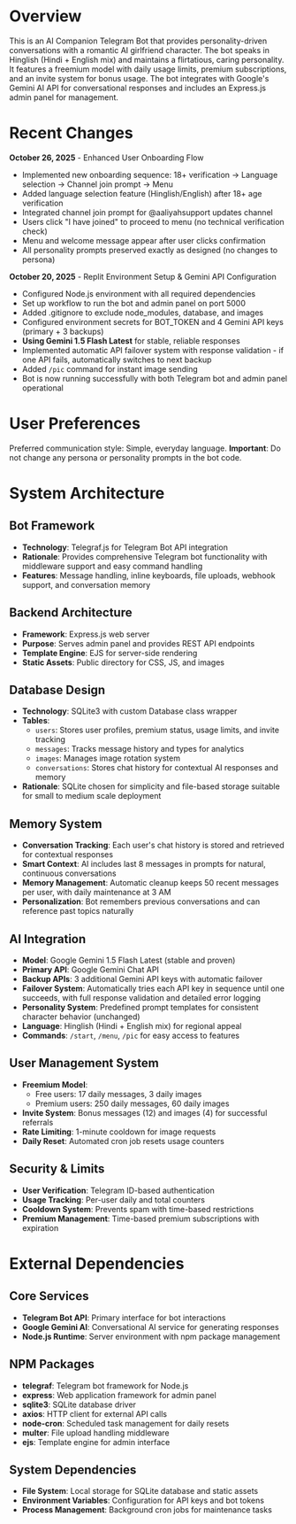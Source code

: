 # Overview

This is an AI Companion Telegram Bot that provides personality-driven conversations with a romantic AI girlfriend character. The bot speaks in Hinglish (Hindi + English mix) and maintains a flirtatious, caring personality. It features a freemium model with daily usage limits, premium subscriptions, and an invite system for bonus usage. The bot integrates with Google's Gemini AI API for conversational responses and includes an Express.js admin panel for management.

# Recent Changes

**October 26, 2025** - Enhanced User Onboarding Flow
- Implemented new onboarding sequence: 18+ verification → Language selection → Channel join prompt → Menu
- Added language selection feature (Hinglish/English) after 18+ age verification
- Integrated channel join prompt for @aaliyahsupport updates channel
- Users click "I have joined" to proceed to menu (no technical verification check)
- Menu and welcome message appear after user clicks confirmation
- All personality prompts preserved exactly as designed (no changes to persona)

**October 20, 2025** - Replit Environment Setup & Gemini API Configuration
- Configured Node.js environment with all required dependencies
- Set up workflow to run the bot and admin panel on port 5000
- Added .gitignore to exclude node_modules, database, and images
- Configured environment secrets for BOT_TOKEN and 4 Gemini API keys (primary + 3 backups)
- **Using Gemini 1.5 Flash Latest** for stable, reliable responses
- Implemented automatic API failover system with response validation - if one API fails, automatically switches to next backup
- Added `/pic` command for instant image sending
- Bot is now running successfully with both Telegram bot and admin panel operational

# User Preferences

Preferred communication style: Simple, everyday language.
**Important**: Do not change any persona or personality prompts in the bot code.

# System Architecture

## Bot Framework
- **Technology**: Telegraf.js for Telegram Bot API integration
- **Rationale**: Provides comprehensive Telegram bot functionality with middleware support and easy command handling
- **Features**: Message handling, inline keyboards, file uploads, webhook support, and conversation memory

## Backend Architecture
- **Framework**: Express.js web server
- **Purpose**: Serves admin panel and provides REST API endpoints
- **Template Engine**: EJS for server-side rendering
- **Static Assets**: Public directory for CSS, JS, and images

## Database Design
- **Technology**: SQLite3 with custom Database class wrapper
- **Tables**:
  - `users`: Stores user profiles, premium status, usage limits, and invite tracking
  - `messages`: Tracks message history and types for analytics
  - `images`: Manages image rotation system
  - `conversations`: Stores chat history for contextual AI responses and memory
- **Rationale**: SQLite chosen for simplicity and file-based storage suitable for small to medium scale deployment

## Memory System
- **Conversation Tracking**: Each user's chat history is stored and retrieved for contextual responses
- **Smart Context**: AI includes last 8 messages in prompts for natural, continuous conversations
- **Memory Management**: Automatic cleanup keeps 50 recent messages per user, with daily maintenance at 3 AM
- **Personalization**: Bot remembers previous conversations and can reference past topics naturally

## AI Integration
- **Model**: Google Gemini 1.5 Flash Latest (stable and proven)
- **Primary API**: Google Gemini Chat API
- **Backup APIs**: 3 additional Gemini API keys with automatic failover
- **Failover System**: Automatically tries each API key in sequence until one succeeds, with full response validation and detailed error logging
- **Personality System**: Predefined prompt templates for consistent character behavior (unchanged)
- **Language**: Hinglish (Hindi + English mix) for regional appeal
- **Commands**: `/start`, `/menu`, `/pic` for easy access to features

## User Management System
- **Freemium Model**: 
  - Free users: 17 daily messages, 3 daily images
  - Premium users: 250 daily messages, 60 daily images
- **Invite System**: Bonus messages (12) and images (4) for successful referrals
- **Rate Limiting**: 1-minute cooldown for image requests
- **Daily Reset**: Automated cron job resets usage counters

## Security & Limits
- **User Verification**: Telegram ID-based authentication
- **Usage Tracking**: Per-user daily and total counters
- **Cooldown System**: Prevents spam with time-based restrictions
- **Premium Management**: Time-based premium subscriptions with expiration

# External Dependencies

## Core Services
- **Telegram Bot API**: Primary interface for bot interactions
- **Google Gemini AI**: Conversational AI service for generating responses
- **Node.js Runtime**: Server environment with npm package management

## NPM Packages
- **telegraf**: Telegram bot framework for Node.js
- **express**: Web application framework for admin panel
- **sqlite3**: SQLite database driver
- **axios**: HTTP client for external API calls
- **node-cron**: Scheduled task management for daily resets
- **multer**: File upload handling middleware
- **ejs**: Template engine for admin interface

## System Dependencies
- **File System**: Local storage for SQLite database and static assets
- **Environment Variables**: Configuration for API keys and bot tokens
- **Process Management**: Background cron jobs for maintenance tasks
